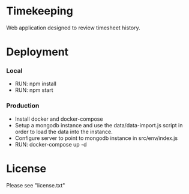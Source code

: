 # Timekeeping
Web application designed to review timesheet history.

# Deployment

### Local
- RUN: npm install
- RUN: npm start

### Production
- Install docker and docker-compose
- Setup a mongodb instance and use the data/data-import.js script in order to load the data into the instance.
- Configure server to point to mongodb instance in src/env/index.js
- RUN: docker-compose up -d

# License
Please see "license.txt"

